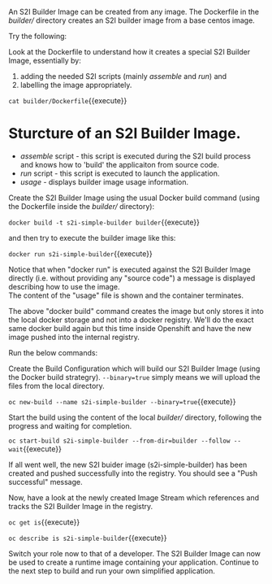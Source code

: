 An S2I Builder Image can be created from any image. 
The Dockerfile in the _builder/_ directory creates an S2I builder image from a base centos image. 

Try the following:

Look at the Dockerfile to understand how it creates a special S2I Builder Image, essentially by:

1. adding the needed S2I scripts (mainly _assemble_ and _run_) and 
1. labelling the image appropriately.

``cat builder/Dockerfile``{{execute}}

# Sturcture of an S2I Builder Image. 

+ _assemble_ script - this script is executed during the S2I build process and knows how to 'build' the applicaiton from source code. 
+ _run_ script - this script is executed to launch the application. 
+ _usage_ - displays builder image usage information.

Create the S2I Builder Image using the usual Docker build command (using the Dockerfile inside the _builder/_ directory): 

``docker build -t s2i-simple-builder builder``{{execute}}

and then try to execute the builder image like this:

``docker run s2i-simple-builder``{{execute}}

Notice that when "docker run" is executed against the S2I Builder Image directly (i.e.  without providing any "source code") a message is displayed describing how to use the image.  
The content of the "usage" file is shown and the container terminates. 

The above "docker build" command creates the image but only stores it into the local docker storage and not into a docker registry. We'll do the exact same docker build again but this time inside Openshift and have the new image pushed into the internal registry.

Run the below commands:

Create the Build Configuration which will build our S2I Builder Image (using the Docker build strategry).  ``--binary=true`` simply means we will upload the files from the local directory. 

``oc new-build --name s2i-simple-builder --binary=true``{{execute}}

Start the build using the content of the local _builder/_ directory, following the progress and waiting for completion.

``oc start-build s2i-simple-builder --from-dir=builder --follow --wait``{{execute}}

If all went well, the new S2I buider image (s2i-simple-builder) has been created and pushed successfully into the registry.  You should see a "Push successful" message. 

Now, have a look at the newly created Image Stream which references and tracks the S2I Builder Image in the registry.

``oc get is``{{execute}}

``oc describe is s2i-simple-builder``{{execute}}

Switch your role now to that of a developer. The S2I Builder Image can now be used to create a runtime image containing your application.  Continue to the next step to build and run your own simplified application. 

